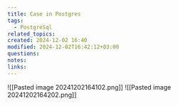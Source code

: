 ```yaml
---
title: Case in Postgres
tags:
  - PostgreSql
related_topics: 
created: 2024-12-02 16:40
modified: 2024-12-02T16:42:12+03:00
questions: 
notes: 
links: 
---
```


![[Pasted image 20241202164102.png]]
![[Pasted image 20241202164202.png]]
 